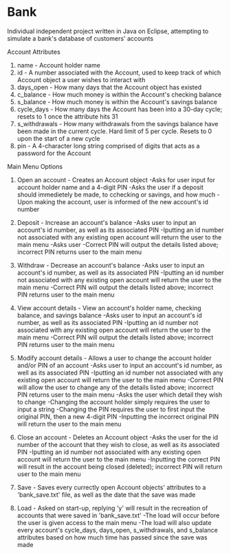 # Bank
Individual independent project written in Java on Eclipse, attempting to simulate a bank's database of customers' accounts

Account Attributes
1. name - Account holder name
2. id - A number associated with the Account, used to keep track of which Account object a user wishes to interact with
3. days_open - How many days that the Account object has existed
4. c_balance - How much money is within the Account's checking balance
5. s_balance - How much money is within the Account's savings balance
6. cycle_days - How many days the Account has been into a 30-day cycle; resets to 1 once the attribute hits 31
7. s_withdrawals - How many withdrawals from the savings balance have been made in the current cycle. Hard limit of 5 per cycle. Resets to 0 upon the start of a new cycle
9. pin - A 4-character long string comprised of digits that acts as a password for the Account

Main Menu Options
1. Open an account - Creates an Account object
  -Asks for user input for account holder name and a 4-digit PIN
  -Asks the user if a deposit should immedietely be made, to cchecking or savings, and how much
  -Upon making the account, user is informed of the new account's id number
  
2. Deposit - Increase an account's balance
  -Asks user to input an account's id number, as well as its associated PIN
    -Iputting an id number not associated with any existing open account will return the user to the main menu
  -Asks user 
  -Correct PIN will output the details listed above; incorrect PIN returns user to the main menu

3. Withdraw - Decrease an account's balance
  -Asks user to input an account's id number, as well as its associated PIN
    -Iputting an id number not associated with any existing open account will return the user to the main menu
    -Correct PIN will output the details listed above; incorrect PIN returns user to the main menu

4. View account details - View an account's holder name, checking balance, and savings balance
  -Asks user to input an account's id number, as well as its associated PIN
    -Iputting an id number not associated with any existing open account will return the user to the main menu
    -Correct PIN will output the details listed above; incorrect PIN returns user to the main menu

5. Modify account details - Allows a user to change the account holder and/or PIN of an account
  -Asks user to input an account's id number, as well as its associated PIN
    -Iputting an id number not associated with any existing open account will return the user to the main menu
    -Correct PIN will allow the user to change any of the details listed above; incorrect PIN returns user to the main menu
  -Asks the user which detail they wish to change
    -Changing the account holder simply requires the user to input a string
    -Changing the PIN requires the user to first input the original PIN, then a new 4-digit PIN
      -Inputting the incorrect original PIN will return the user to the main menu

6. Close an account - Deletes an Account object
  -Asks the user for the id number of the account that they wish to close, as well as its associated PIN
    -Iputting an id number not associated with any existing open account will return the user to the main menu
    -Inputting the correct PIN will result in the account being closed (deleted); incorrect PIN will return user to the main menu

7. Save - Saves every currectly open Account objects' attributes to a 'bank_save.txt' file, as well as the date that the save was made

8. Load - Asked on start-up, replying 'y' will result in the recreation of accounts that were saved in 'bank_save.txt'
  -The load will occur before the user is given access to the main menu
  -The load will also update every account's cycle_days, days_open, s_withdrawals, and s_balance attributes based on how much time has 
  passed since the save was made
